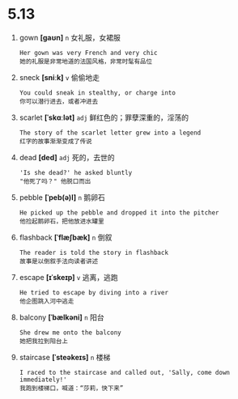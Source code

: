 # 5.13



1. gown **[ɡaʊn]** `n` 女礼服，女裙服
    ```
    Her gown was very French and very chic
    她的礼服是非常地道的法国风格，非常时髦有品位
    ```

2. sneck **[sniːk]** `v` 偷偷地走
    ```
    You could sneak in stealthy, or charge into
    你可以潜行进去，或者冲进去
    ```

3. scarlet **[ˈskɑːlət]** `adj` 鲜红色的；罪孽深重的，淫荡的
    ```
    The story of the scarlet letter grew into a legend
    红字的故事渐渐变成了传说
    ```

4. dead **[ded]** `adj` 死的，去世的
    ```
    'Is she dead?' he asked bluntly
    "他死了吗？" 他脱口而出
    ```

5. pebble **[ˈpeb(ə)l]** `n` 鹅卵石
    ```
    He picked up the pebble and dropped it into the pitcher
    他捡起鹅卵石，把他放进水罐里
    ```

6. flashback **[ˈflæʃbæk]** `n` 倒叙
    ```
    The reader is told the story in flashback
    故事是以倒叙手法向读者讲述
    ```

7. escape **[ɪˈskeɪp]** `v` 逃离，逃跑
    ```
    He tried to escape by diving into a river
    他企图跳入河中逃走
    ```

8. balcony **[ˈbælkəni]** `n` 阳台
    ```
    She drew me onto the balcony
    她把我拉到阳台上
    ```

9. staircase **[ˈsteəkeɪs]** `n` 楼梯
    ```
    I raced to the staircase and called out, 'Sally, come down immediately!'
    我跑到楼梯口，喊道：“莎莉，快下来”
    ```
